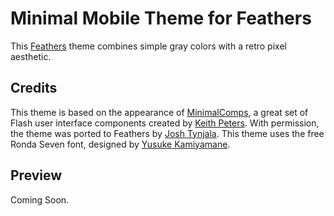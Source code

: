 # Minimal Mobile Theme for Feathers

This [Feathers](http://feathersui.com/) theme combines simple gray colors with a retro pixel aesthetic.

## Credits

This theme is based on the appearance of [MinimalComps](http://minimalcomps.com/), a great set of Flash user interface components created by [Keith Peters](http://bit-101.com/). With permission, the theme was ported to Feathers by [Josh Tynjala](http://twitter.com/joshtynjala). This theme uses the free Ronda Seven font, designed by [Yusuke Kamiyamane](http://p.yusukekamiyamane.com/).

## Preview

Coming Soon.
